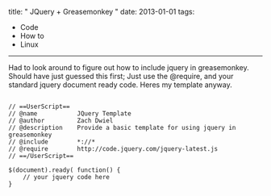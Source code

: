 title: " JQuery + Greasemonkey "
date: 2013-01-01
tags:
- Code
- How to
- Linux
---


Had to look around to figure out how to include jquery in greasemonkey.  Should have just guessed this first; Just use the @require, and your standard jquery document ready code.  Heres my template anyway.

```
 
// ==UserScript==
// @name           JQuery Template
// @author         Zach Dwiel
// @description    Provide a basic template for using jquery in greasemonkey
// @include        *://*
// @require        http://code.jquery.com/jquery-latest.js
// ==/UserScript==
 
$(document).ready( function() {
    // your jquery code here
}
 
```


